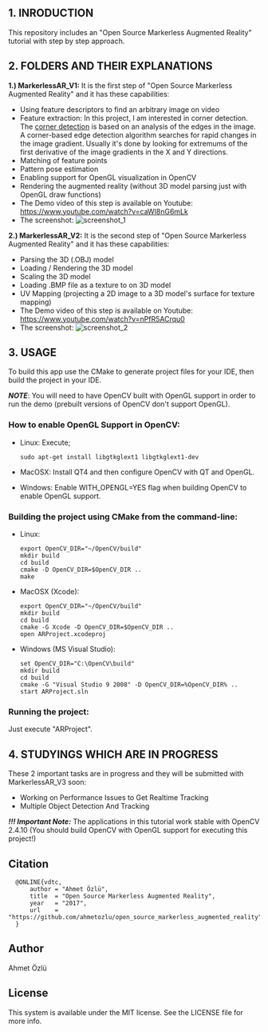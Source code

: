 ## 1. INRODUCTION

This repository includes an "Open Source Markerless Augmented Reality" tutorial with step by step approach.

## 2. FOLDERS AND THEIR EXPLANATIONS

**1.) MarkerlessAR_V1:** It is the first step of "Open Source Markerless Augmented Reality" and it has these capabilities:
- Using feature descriptors to find an arbitrary image on video
- Feature extraction: In this project, I am interested in corner detection. The [corner detection](http://docs.opencv.org/2.4/doc/tutorials/features2d/trackingmotion/harris_detector/harris_detector.html) is based
on an analysis of the edges in the image. A corner-based edge detection algorithm
searches for rapid changes in the image gradient. Usually it's done by looking for
extremums of the first derivative of the image gradients in the X and Y directions.
- Matching of feature points
- Pattern pose estimation
- Enabling support for OpenGL visualization in OpenCV
- Rendering the augmented reality (without 3D model parsing just with OpenGL draw functions)
- The Demo video of this step is available on Youtube: https://www.youtube.com/watch?v=caWl8nG6mLk
- The screenshot:
![screenshot_1](https://user-images.githubusercontent.com/22610163/28993909-d6e0be12-79c9-11e7-9548-77ce73071e12.png)

**2.) MarkerlessAR_V2:** It is the second step of "Open Source Markerless Augmented Reality" and it has these capabilities:
- Parsing the 3D (.OBJ) model
- Loading / Rendering the 3D model
- Scaling the 3D model
- Loading .BMP file as a texture to on 3D model
- UV Mapping (projecting a 2D image to a 3D model's surface for texture mapping)
- The Demo video of this step is available on Youtube: https://www.youtube.com/watch?v=nPfR5ACrqu0
- The screenshot:
![screenshot_2](https://user-images.githubusercontent.com/22610163/28994049-6ea49036-79cd-11e7-88bf-696f046c67f3.png)

## 3. USAGE
To build this app use the CMake to generate project files for your IDE, then build the project in your IDE.

***NOTE***: You will need to have OpenCV built with OpenGL support in order to run the demo (prebuilt versions of OpenCV don't support OpenGL).

### How to enable OpenGL Support in OpenCV:
* Linux:   Execute; 

      sudo apt-get install libgtkglext1 libgtkglext1-dev
      
* MacOSX:  Install QT4 and then configure OpenCV with QT and OpenGL.

* Windows: Enable WITH_OPENGL=YES flag when building OpenCV to enable OpenGL support.

### Building the project using CMake from the command-line:
* Linux:

      export OpenCV_DIR="~/OpenCV/build"
      mkdir build
      cd build
      cmake -D OpenCV_DIR=$OpenCV_DIR ..
      make 

* MacOSX (Xcode):

      export OpenCV_DIR="~/OpenCV/build"
      mkdir build
      cd build
      cmake -G Xcode -D OpenCV_DIR=$OpenCV_DIR ..
      open ARProject.xcodeproj

* Windows (MS Visual Studio):

      set OpenCV_DIR="C:\OpenCV\build"
      mkdir build
      cd build
      cmake -G "Visual Studio 9 2008" -D OpenCV_DIR=%OpenCV_DIR% ..
      start ARProject.sln

### Running the project:
Just execute "ARProject".

## 4. STUDYINGS WHICH ARE IN PROGRESS

These 2 important tasks are in progress and they will be submitted with MarkerlessAR_V3 soon:
- Working on Performance Issues to Get Realtime Tracking
- Multiple Object Detection And Tracking

***!!! Important Note:*** The applications in this tutorial work stable with OpenCV 2.4.10 (You should build OpenCV with OpenGL support for executing this project!)

## Citation

      @ONLINE{vdtc,
          author = "Ahmet Özlü",
          title  = "Open Source Markerless Augmented Reality",
          year   = "2017",
          url    = "https://github.com/ahmetozlu/open_source_markerless_augmented_reality"
      }

## Author
Ahmet Özlü

## License
This system is available under the MIT license. See the LICENSE file for more info.
